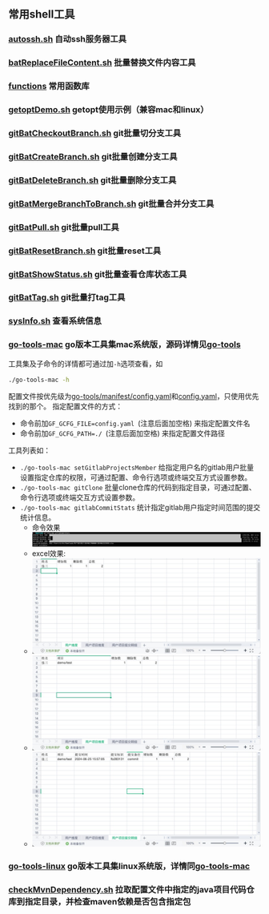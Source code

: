 ## 常用shell工具

### [autossh.sh](autossh.sh) 自动ssh服务器工具
### [batReplaceFileContent.sh](batReplaceFileContent.sh) 批量替换文件内容工具
### [functions](functions) 常用函数库
### [getoptDemo.sh](getoptDemo.sh) getopt使用示例（兼容mac和linux）
### [gitBatCheckoutBranch.sh](gitBatCheckoutBranch.sh) git批量切分支工具
### [gitBatCreateBranch.sh](gitBatCreateBranch.sh) git批量创建分支工具
### [gitBatDeleteBranch.sh](gitBatDeleteBranch.sh) git批量删除分支工具
### [gitBatMergeBranchToBranch.sh](gitBatMergeBranchToBranch.sh) git批量合并分支工具
### [gitBatPull.sh](gitBatPull.sh) git批量pull工具
### [gitBatResetBranch.sh](gitBatResetBranch.sh) git批量reset工具
### [gitBatShowStatus.sh](gitBatShowStatus.sh) git批量查看仓库状态工具
### [gitBatTag.sh](gitBatTag.sh) git批量打tag工具
### [sysInfo.sh](sysInfo.sh) 查看系统信息
### [go-tools-mac](go-tools-mac) go版本工具集mac系统版，源码详情见[go-tools](go-tools/README.MD)
工具集及子命令的详情都可通过加`-h`选项查看，如
```bash
./go-tools-mac -h
```

配置文件按优先级为[go-tools/manifest/config.yaml](go-tools%2Fmanifest%2Fconfig%2Fconfig.yaml)和[config.yaml](config.yaml)，只使用优先找到的那个。
指定配置文件的方式：

- 命令前加`GF_GCFG_FILE=config.yaml `(注意后面加空格) 来指定配置文件名
- 命令前加`GF_GCFG_PATH=./ `(注意后面加空格) 来指定配置文件路径

工具列表如：

- `./go-tools-mac setGitlabProjectsMember` 给指定用户名的gitlab用户批量设置指定仓库的权限，可通过配置、命令行选项或终端交互方式设置参数。
- `./go-tools-mac gitClone` 批量clone仓库的代码到指定目录，可通过配置、命令行选项或终端交互方式设置参数。
- `./go-tools-mac gitlabCommitStats` 统计指定gitlab用户指定时间范围的提交统计信息。
  - 命令效果![gitlabCommitStatsDemo.jpg](images%2FgitlabCommitStatsDemo.jpg)
  - excel效果:
  - ![gitlabCommitStatsDemo1.jpg](images%2FgitlabCommitStatsDemo1.jpg)
  - ![gitlabCommitStatsDemo2.jpg](images%2FgitlabCommitStatsDemo2.jpg)
  - ![gitlabCommitStatsDemo3.jpg](images%2FgitlabCommitStatsDemo3.jpg)

### [go-tools-linux](go-tools-linux) go版本工具集linux系统版，详情同[go-tools-mac](go-tools-mac)

### [checkMvnDependency.sh](checkMvnDependency.sh) 拉取配置文件中指定的java项目代码仓库到指定目录，并检查maven依赖是否包含指定包